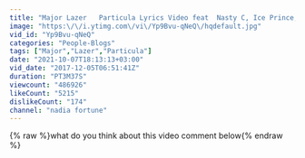 ```yaml
---
title: "Major Lazer   Particula Lyrics Video feat  Nasty C, Ice Prince, Patoranking & Jidenna"
image: "https:\/\/i.ytimg.com\/vi\/Yp9Bvu-qNeQ\/hqdefault.jpg"
vid_id: "Yp9Bvu-qNeQ"
categories: "People-Blogs"
tags: ["Major","Lazer","Particula"]
date: "2021-10-07T18:13:13+03:00"
vid_date: "2017-12-05T06:51:41Z"
duration: "PT3M37S"
viewcount: "486926"
likeCount: "5215"
dislikeCount: "174"
channel: "nadia fortune"
---
```

{% raw %}what do you think about this video comment below{% endraw %}
